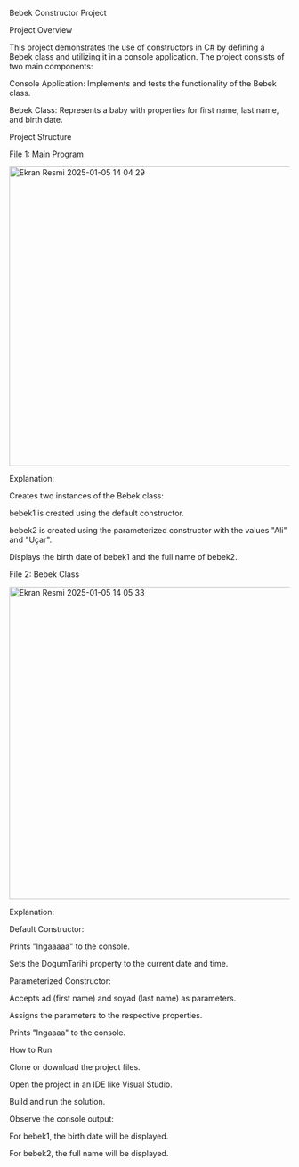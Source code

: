 Bebek Constructor Project

Project Overview

This project demonstrates the use of constructors in C# by defining a Bebek class and utilizing it in a console application. The project consists of two main components:

Console Application: Implements and tests the functionality of the Bebek class.

Bebek Class: Represents a baby with properties for first name, last name, and birth date.

Project Structure

File 1: Main Program

<img width="538" alt="Ekran Resmi 2025-01-05 14 04 29" src="https://github.com/user-attachments/assets/5179761d-07a4-4500-948f-5c9af79bf4db" />

Explanation:

Creates two instances of the Bebek class:

bebek1 is created using the default constructor.

bebek2 is created using the parameterized constructor with the values "Ali" and "Uçar".

Displays the birth date of bebek1 and the full name of bebek2.

File 2: Bebek Class

<img width="562" alt="Ekran Resmi 2025-01-05 14 05 33" src="https://github.com/user-attachments/assets/a294edc9-d662-4365-aa48-8faf6af9156b" />

Explanation:

Default Constructor:

Prints "Ingaaaaa" to the console.

Sets the DogumTarihi property to the current date and time.

Parameterized Constructor:

Accepts ad (first name) and soyad (last name) as parameters.

Assigns the parameters to the respective properties.

Prints "Ingaaaa" to the console.

How to Run

Clone or download the project files.

Open the project in an IDE like Visual Studio.

Build and run the solution.

Observe the console output:

For bebek1, the birth date will be displayed.

For bebek2, the full name will be displayed.
